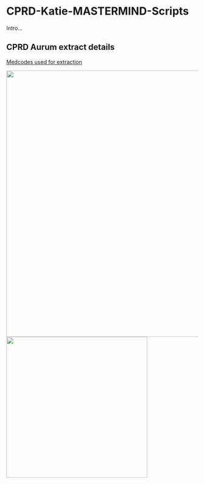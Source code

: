 # CPRD-Katie-MASTERMIND-Scripts

Intro...

## CPRD Aurum extract details
[Medcodes used for extraction](https://github.com/Exeter-Diabetes/CPRD-Katie-MASTERMIND-Scripts/blob/main/Extract-details/diab_med_codes_2020.txt)

<img src="https://github.com/Exeter-Diabetes/CPRD-Katie-MASTERMIND-Scripts/blob/main/Extract-details/download_details1.PNG" width="700">
<img src="https://github.com/Exeter-Diabetes/CPRD-Katie-MASTERMIND-Scripts/blob/main/Extract-details/download_details2.PNG" width="370">
